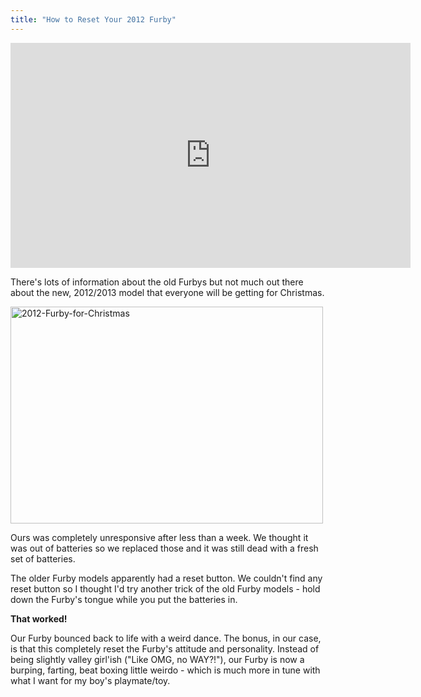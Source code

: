 ```yaml
---
title: "How to Reset Your 2012 Furby"
---
```

<p><iframe width="640" height="360" src="https://www.youtube.com/embed/vtGP4U_RXok?rel=0" frameborder="0" allowfullscreen></iframe></p>
<p>There's lots of information about the old Furbys but not much out there about the new, 2012/2013 model that everyone will be getting for Christmas.</p>
<p><img src="https://www.minivanmegafun.ca/wp35/wp-content/uploads/2012/12/2012-Furby-for-Christmas1.jpg" alt="2012-Furby-for-Christmas" width="500" height="347" class="aligncenter size-full wp-image-640" /></p>
<p>Ours was completely unresponsive after less than a week. We thought it was out of batteries so we replaced those and it was still dead with a fresh set of batteries.</p>
<p>The older Furby models apparently had a reset button. We couldn't find any reset button so I thought I'd try another trick of the old Furby models - hold down the Furby's tongue while you put the batteries in.</p>
<p><strong>That worked!</strong></p>
<p>Our Furby bounced back to life with a weird dance. The bonus, in our case, is that this completely reset the Furby's attitude and personality. Instead of being slightly valley girl'ish ("Like OMG, no WAY?!"), our Furby is now a burping, farting, beat boxing little weirdo - which is much more in tune with what I want for my boy's playmate/toy.</p>
